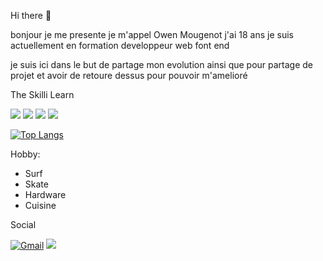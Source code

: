 Hi there 👋

bonjour je me presente je m'appel Owen Mougenot j'ai 18 ans
je suis actuellement en formation developpeur web font end 

je suis ici dans le but de partage mon evolution ainsi que pour partage de projet et avoir de retoure dessus pour pouvoir m'amelioré


The Skilli Learn 

[![](https://img.shields.io/badge/C-00599C?style=for-the-badge&logo=c&logoColor=white)](https://mail.google.com/mail/u/0/?tab=rm#inbox/FMfcgzGlkPWCrGJvhzFTtCrcwgCFsQKq)
![](https://img.shields.io/badge/Python-3776AB?style=for-the-badge&logo=python&logoColor=white)
![](https://img.shields.io/badge/HTML5-E34F26?style=for-the-badge&logo=html5&logoColor=white)
![](https://img.shields.io/badge/CSS3-1572B6?style=for-the-badge&logo=css3&logoColor=white)

[![Top Langs](https://github-readme-stats.vercel.app/api/top-langs/?username=owenmougenot)](https://github.com/owenmougenot/github-readme-stats)


Hobby:
- Surf
- Skate
- Hardware
- Cuisine 


Social

<a href="https://mail.google.com/mail/?view=cm&fs=1&to=owen.m@institutsolacroup.com" target="_blank"><img alt="Gmail" src="https://img.shields.io/badge/Gmail-D14836?style=for-the-badge&logo=gmail&logoColor=white" /></a>
[![](https://img.shields.io/badge/GitHub-100000?style=for-the-badge&logo=github&logoColor=white)](https://github.com/owenmougenot)














